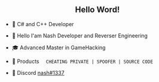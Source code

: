<h2 align="center">Hello Word!</h2>


- 📌 C# and C++ Developer

- 👋 Hello I'am Nash Developer and Reverser Engineering

- 🎓 Advanced Master in GameHacking

- 🛒 Products `   CHEATING PRIVATE | SPOOFER | SOURCE CODE `

- 💬 Discord [nash#1337](https://discord.com/users/831817809297276982)

</pre><br>
